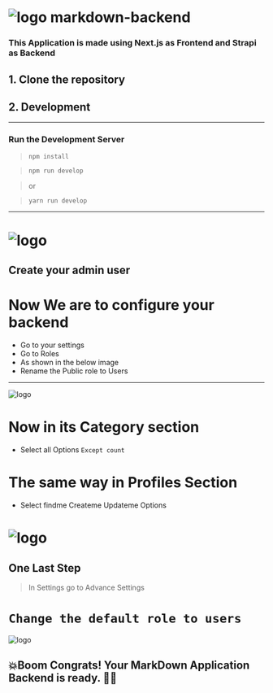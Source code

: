 # ![logo](https://raw.githubusercontent.com/Mehul2410/markdown-frontend/master/public/favicon.ico) markdown-backend
### This Application is made using Next.js as Frontend and Strapi as Backend
## 1. Clone the repository 
## 2. Development
---
### Run the Development Server
> ` npm install `

> ` npm run develop `

> or

> ` yarn run develop `
--- 
# ![logo](https://strapi.io/documentation/assets/img/qsg-starters-part1-01-register.3f64017d.png) 
## Create your admin user

# Now We are to configure your backend
 - Go to your settings 
 - Go to Roles
 - As shown in the below image
 - Rename the Public role to Users 
---
![logo](https://strapi-discourse-prod.s3.dualstack.us-west-2.amazonaws.com/uploads/original/2X/0/076af5fce6d40cdc34296812b74a9823c884ba40.png) 

# Now in its Category section 
 - Select all Options ` Except count `
# The same way in Profiles Section
 - Select findme Createme Updateme Options

# ![logo](https://i.ibb.co/Fz52Tb5/Screenshot-2021-07-06-204924.png) 

## One Last Step
 > In Settings go to Advance Settings 
 # `Change the default role to users`
  ![logo](https://i.ibb.co/Jm3VQpz/image.png) 


## 💥Boom Congrats! Your MarkDown Application Backend is ready. 🎉🍾
